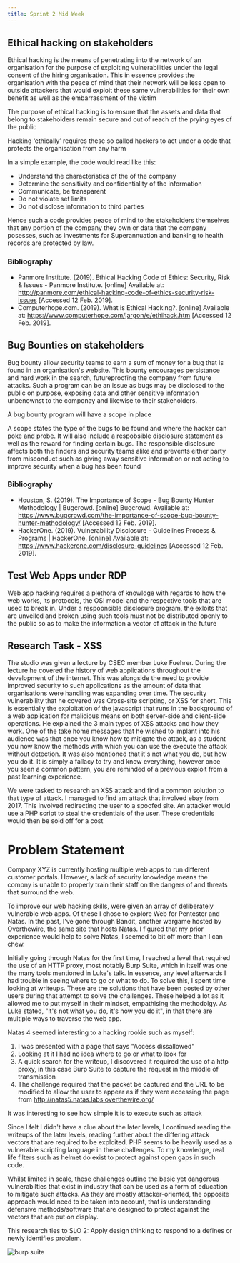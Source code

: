 ```yaml
---
title: Sprint 2 Mid Week
---
```


## Ethical hacking on stakeholders

Ethical hacking is the means of penetrating into the network of an organisation for the purpose of exploiting vulnerabilities under the legal consent of the hiring organisation. This in essence provides the organisation with the peace of mind that their network will be less open to outside attackers that would exploit these same vulnerabilities for their own benefit as well as the embarrassment of the victim

The purpose of ethical hacking is to ensure that the assets and data that belong to stakeholders remain secure and out of reach of the prying eyes of the public

Hacking ‘ethically’ requires these so called hackers to act under a code that protects the organisation from any harm 

In a simple example, the code would read like this:

- Understand the characteristics of the of the company
- Determine the sensitivity and confidentiality of the information
- Communicate, be transparent
- Do not violate set limits
- Do not disclose information to third parties

Hence such a code provides peace of mind to the stakeholders themselves that any portion of the company they own or data that the company posesses, such as investments for Superannuation and banking to health records are protected by law.  


### Bibliography
- Panmore Institute. (2019). Ethical Hacking Code of Ethics: Security, Risk & Issues - Panmore Institute. [online] Available at: http://panmore.com/ethical-hacking-code-of-ethics-security-risk-issues [Accessed 12 Feb. 2019].
- Computerhope.com. (2019). What is Ethical Hacking?. [online] Available at: https://www.computerhope.com/jargon/e/ethihack.htm [Accessed 12 Feb. 2019].

## Bug Bounties on stakeholders
Bug bounty allow security teams to earn a sum of money for a bug that is found in an organisation's website. This bounty encourages persistance and hard work in the search, futureproofing the company from future attacks. Such a program can be an issue as bugs may be disclosed to the public on purpose, exposing data and other sensitive information unbenownst to the componay and likewise to their stakeholders.

A bug bounty program will have a scope in place

A scope states the type of the bugs to be found and where the hacker can poke and probe. It will also include a respobsible disclosure statement as well as the reward for finding certain bugs. The responsible disclosure affects both the finders and security teams alike and prevents either party from misconduct such as giving away sensitive information or not acting to improve security when a bug has been found

### Bibliography
- Houston, S. (2019). The Importance of Scope - Bug Bounty Hunter Methodology | Bugcrowd. [online] Bugcrowd. Available at: https://www.bugcrowd.com/the-importance-of-scope-bug-bounty-hunter-methodology/ [Accessed 12 Feb. 2019].
- HackerOne. (2019). Vulnerability Disclosure - Guidelines Process & Programs | HackerOne. [online] Available at: https://www.hackerone.com/disclosure-guidelines [Accessed 12 Feb. 2019].

## Test Web Apps under RDP
Web app hacking requires a plethora of knowldge with regards to how the web works, its protocols, the OSI model and the respective tools that are used to break in. Under a respoonsible disclosure program, the exloits that are unveiled and broken using such tools must not be distributed openly to the public so as to make the information a vector of attack in the future

## Research Task - XSS
The studio was given a lecture by CSEC member Luke Fuehrer. During the lecture he covered the history of web applications throughout the development of the internet. This was alongside the need to provide improved security to such applications as the amount of data that organisations were handling was expanding over time. The security vulnerability that he covered was Cross-site scripting, or XSS for short. This is essentially the exploitation of the javascript that runs in the background of a web application for malicious means on both server-side and client-side operations. He explained the 3 main types of XSS attacks and how they work. One of the take home messages that he wished to implant into his audience was that once you know how to mitigate the attack, as a student you now know the methods with which you can use the execute the attack without detection. It was also mentioned that it's not what you do, but how you do it. It is simply a fallacy to try and know everything, however once you seen a common pattern, you are reminded of a previous exploit from a past learning experience.

We were tasked to research an XSS attack and find a common solution to that type of attack. I managed to find am attack that involved ebay from 2017. This involved redirecting the user to a spoofed site. An attacker would use a PHP script to steal the credentials of the user. These credentials would then be sold off for a cost


# Problem Statement
Company XYZ is currently hosting multiple web apps to run different customer portals. However, a lack of security knowledge means the compny is unable to properly train their staff on the dangers of and threats that surround the web.

To improve our web hacking skills, were given an array of deliberately vulnerable web apps. Of these I chose to explore Web for Pentester and Natas. In the past, I've gone through Bandit, another wargame hosted by Overthewire, the same site that hosts Natas. I figured that my prior experience would help to solve Natas, I seemed to bit off more than I can chew.

Initially going through Natas for the first time, I reached a level that required the use of an HTTP proxy, most notably Burp Suite, which in itself was one the many tools mentioned in Luke's talk. In essence, any level afterwards I had trouble in seeing where to go or what to do. To solve this, I spent time looking at writeups. These are the solutions that have been posted by other users during that attempt to solve the challenges. These helped a lot as it allowed me to put myself in their mindset, empathising the methodolgy. As Luke stated, "it's not what you do, it's how you do it", in that there are multiple ways to traverse the web app.

Natas 4 seemed interesting to a hacking rookie such as myself:
1) I was presented with a page that says "Access dissallowed"
2) Looking at it I had no idea where to go or what to look for
3) A quick search for the writeup, I discovered it required the use of a http proxy, in this case Burp Suite to capture the request in the middle of transmission
4) The challenge required that the packet be captured and the URL to be modified to allow the user to appear as if they were accessing the page from http://natas5.natas.labs.overthewire.org/

It was interesting to see how simple it is to execute such as attack

Since I felt I didn't have a clue about the later levels, I continued reading the writeups of the later levels, reading further about the differing attack vectors that are required to be exploited. PHP seems to be heavily used as a vulnerable scripting language in these challenges. To my knowledge, real life filters such as helmet do exist to protect against open gaps in such code.

Whilst limited in scale, these challenges outline the basic yet dangerous vulnerabilties that exist in industry that can be used as a form of education to mitigate such attacks. As they are mostly attacker-oriented, the opposite approach would need to be taken into account, that is understanding defensive methods/software that are designed to protect against the vectors that are put on display.

This research ties to SLO 2: Apply design thinking to respond to a defines or newly identifies problem.

![burp suite](img/burp.png)
